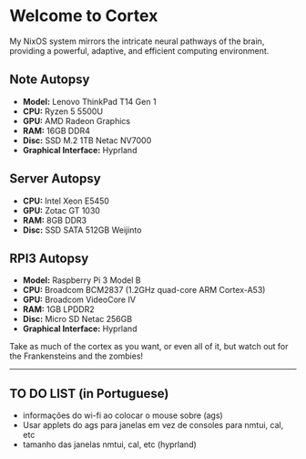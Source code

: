 # Welcome to Cortex

My NixOS system mirrors the intricate neural pathways of the brain, providing a powerful, adaptive, and efficient computing environment.

## Note Autopsy

- **Model:** Lenovo ThinkPad T14 Gen 1
- **CPU:** Ryzen 5 5500U
- **GPU:** AMD Radeon Graphics
- **RAM:** 16GB DDR4
- **Disc:** SSD M.2 1TB Netac NV7000
- **Graphical Interface:** Hyprland

## Server Autopsy

- **CPU:** Intel Xeon E5450
- **GPU:** Zotac GT 1030
- **RAM:** 8GB DDR3
- **Disc:** SSD SATA 512GB Weijinto

## RPI3 Autopsy

- **Model:** Raspberry Pi 3 Model B
- **CPU:** Broadcom BCM2837 (1.2GHz quad-core ARM Cortex-A53)
- **GPU:** Broadcom VideoCore IV
- **RAM:** 1GB LPDDR2
- **Disc:** Micro SD Netac 256GB
- **Graphical Interface:** Hyprland

Take as much of the cortex as you want, or even all of it, but watch out for the Frankensteins and the zombies!

---

## TO DO LIST (in Portuguese)

- informações do wi-fi ao colocar o mouse sobre (ags)
- Usar applets do ags para janelas em vez de consoles para nmtui, cal, etc
- tamanho das janelas nmtui, cal, etc (hyprland)
